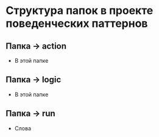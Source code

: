 # Структура папок в проекте поведенческих паттернов
## Папка -> action
* В этой папке
## Папка -> logic
* В этой папке
## Папка -> run
* Слова